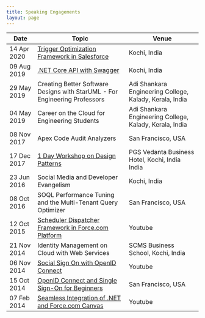 ```yaml
---
title: Speaking Engagements
layout: page
---
```


| Date        | Topic                                                                                               | Venue                                                   |
| ----------- | --------------------------------------------------------------------------------------------------- | ------------------------------------------------------- |
| 14 Apr 2020 | [Trigger Optimization Framework in Salesforce](/trigger-optimization-framework/)                    | Kochi, India                                            |
| 09 Aug 2019 | [.NET Core API with Swagger](/asp-net-core-2-2-web-api-with-swagger/)                               | Kochi, India                                            |
| 29 May 2019 | Creating Better Software Designs with StarUML - For Engineering Professors                          | Adi Shankara Engineering College, Kalady, Kerala, India |
| 04 May 2019 | Career on the Cloud for Engineering Students                                                        | Adi Shankara Engineering College, Kalady, Kerala, India |
| 08 Nov 2017 | Apex Code Audit Analyzers                                                                           | San Francisco, USA                                      |
| 17 Dec 2017 | [1 Day Workshop on Design Patterns](/speaking-techwizz17-design-patterns/)                          | PGS Vedanta Business Hotel, Kochi, India India          |
| 23 Jun 2016 | Social Media and Developer Evangelism                                                               | Kochi, India                                            |
| 08 Oct 2016 | SOQL Performance Tuning and the Multi-Tenant Query Optimizer                                        | San Francisco, USA                                      |
| 12 Oct 2015 | [Scheduler Dispatcher Framework in Force.com Platform](https://www.youtube.com/watch?v=p94nNPIf1JA) | Youtube                                                 |
| 21 Nov 2014 | Identity Management on Cloud with Web Services                                                      | SCMS Business School, Kochi, India                      |
| 06 Nov 2014 | [Social Sign On with OpenID Connect](https://www.youtube.com/watch?v=TfIFdkk-ZDk)                   | Youtube                                                 |
| 15 Oct 2014 | [OpenID Connect and Single Sign-On for Beginners](https://www.youtube.com/watch?v=T1fpulzHYcs)      | San Francisco, USA                                      |
| 07 Feb 2014 | [Seamless Integration of .NET and Force.com Canvas](https://www.youtube.com/watch?v=asx2zfOcsPM)    | Youtube                                                 |
